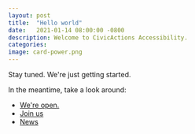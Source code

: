 ```yaml
---
layout: post
title:  "Hello world"
date:   2021-01-14 08:00:00 -0800
description: Welcome to CivicActions Accessibility.
categories: 
image: card-power.png
---
```


Stay tuned. We're just getting started.

In the meantime, take a look around:

* [We're open.](/open)
* [Join us](/join)
* [News](/news)